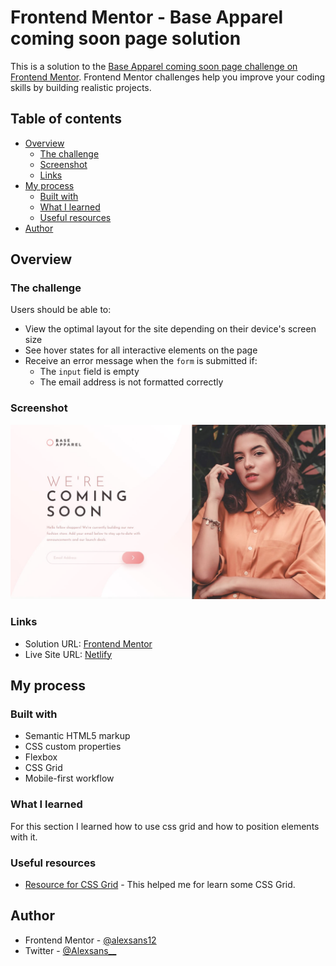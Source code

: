 # Frontend Mentor - Base Apparel coming soon page solution

This is a solution to the [Base Apparel coming soon page challenge on Frontend Mentor](https://www.frontendmentor.io/challenges/base-apparel-coming-soon-page-5d46b47f8db8a7063f9331a0). Frontend Mentor challenges help you improve your coding skills by building realistic projects. 

## Table of contents

- [Overview](#overview)
  - [The challenge](#the-challenge)
  - [Screenshot](#screenshot)
  - [Links](#links)
- [My process](#my-process)
  - [Built with](#built-with)
  - [What I learned](#what-i-learned)
  - [Useful resources](#useful-resources)
- [Author](#author)

## Overview

### The challenge

Users should be able to:

- View the optimal layout for the site depending on their device's screen size
- See hover states for all interactive elements on the page
- Receive an error message when the `form` is submitted if:
  - The `input` field is empty
  - The email address is not formatted correctly

### Screenshot

![](./design/desktop-design.jpg)

### Links

- Solution URL: [Frontend Mentor](https://www.frontendmentor.io/solutions/base-apparel-comming-soon-responsive-yKKMeRzQy)
- Live Site URL: [Netlify](https://section-base-apparel-comming-soon.netlify.app/)

## My process

### Built with

- Semantic HTML5 markup
- CSS custom properties
- Flexbox
- CSS Grid
- Mobile-first workflow

### What I learned

For this section I learned how to use css grid and how to position elements with it.

### Useful resources

- [Resource for CSS Grid](https://css-tricks.com/snippets/css/complete-guide-grid/) - This helped me for learn some CSS Grid.

## Author

- Frontend Mentor - [@alexsans12](https://www.frontendmentor.io/profile/alexsans12)
- Twitter - [@Alexsans__](https://www.twitter.com/Alexsans__)

